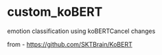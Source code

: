 # custom_koBERT
emotion  classification using koBERTCancel changes

from - https://github.com/SKTBrain/KoBERT
